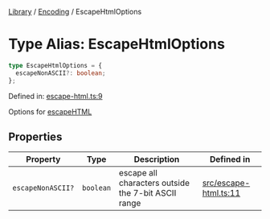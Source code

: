<!-- markdownlint-disable -->
<!-- cspell: disable -->
[Library](../index.md) / [Encoding](./index.md) / EscapeHtmlOptions

# Type Alias: EscapeHtmlOptions

```ts
type EscapeHtmlOptions = {
  escapeNonASCII?: boolean;
};
```

Defined in: [escape-html.ts:9](https://github.com/technobuddha/library/blob/main/src/escape-html.ts#L9)

Options for [escapeHTML](escapeHTML.md)

## Properties

| Property | Type | Description | Defined in |
| ------ | ------ | ------ | ------ |
| <a id="escapenonascii"></a> `escapeNonASCII?` | `boolean` | escape all characters outside the 7-bit ASCII range | [src/escape-html.ts:11](https://github.com/technobuddha/library/blob/main/src/escape-html.ts#L11) |

